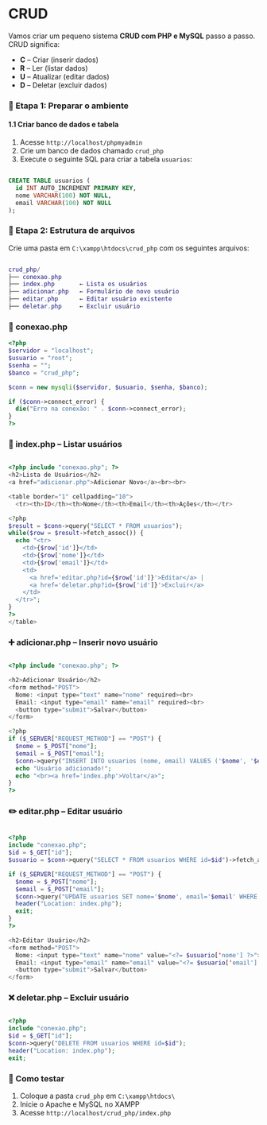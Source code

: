 # CRUD
Vamos criar um pequeno sistema **CRUD com PHP e MySQL** passo a passo. CRUD significa:
  * **C** – Criar (inserir dados)
  * **R** – Ler (listar dados)
  * **U** – Atualizar (editar dados)
  * **D** – Deletar (excluir dados)

### 🧰 Etapa 1: Preparar o ambiente
#### 1.1 Criar banco de dados e tabela
1. Acesse `http://localhost/phpmyadmin`
2. Crie um banco de dados chamado `crud_php`
3. Execute o seguinte SQL para criar a tabela `usuarios`:

```sql

CREATE TABLE usuarios (
  id INT AUTO_INCREMENT PRIMARY KEY,
  nome VARCHAR(100) NOT NULL,
  email VARCHAR(100) NOT NULL
);

```

### 📁 Etapa 2: Estrutura de arquivos
Crie uma pasta em `C:\xampp\htdocs\crud_php` com os seguintes arquivos:
```lua

crud_php/
├── conexao.php
├── index.php       ← Lista os usuários
├── adicionar.php   ← Formulário de novo usuário
├── editar.php      ← Editar usuário existente
├── deletar.php     ← Excluir usuário
```
### 🔌 conexao.php
```php
<?php
$servidor = "localhost";
$usuario = "root";
$senha = "";
$banco = "crud_php";

$conn = new mysqli($servidor, $usuario, $senha, $banco);

if ($conn->connect_error) {
  die("Erro na conexão: " . $conn->connect_error);
}
?>

```

### 📄 index.php – Listar usuários
```php

<?php include "conexao.php"; ?>
<h2>Lista de Usuários</h2>
<a href="adicionar.php">Adicionar Novo</a><br><br>

<table border="1" cellpadding="10">
  <tr><th>ID</th><th>Nome</th><th>Email</th><th>Ações</th></tr>

<?php
$result = $conn->query("SELECT * FROM usuarios");
while($row = $result->fetch_assoc()) {
  echo "<tr>
    <td>{$row['id']}</td>
    <td>{$row['nome']}</td>
    <td>{$row['email']}</td>
    <td>
      <a href='editar.php?id={$row['id']}'>Editar</a> |
      <a href='deletar.php?id={$row['id']}'>Excluir</a>
    </td>
  </tr>";
}
?>
</table>

```

### ➕ adicionar.php – Inserir novo usuário
```php

<?php include "conexao.php"; ?>

<h2>Adicionar Usuário</h2>
<form method="POST">
  Nome: <input type="text" name="nome" required><br>
  Email: <input type="email" name="email" required><br>
  <button type="submit">Salvar</button>
</form>

<?php
if ($_SERVER["REQUEST_METHOD"] == "POST") {
  $nome = $_POST["nome"];
  $email = $_POST["email"];
  $conn->query("INSERT INTO usuarios (nome, email) VALUES ('$nome', '$email')");
  echo "Usuário adicionado!";
  echo "<br><a href='index.php'>Voltar</a>";
}
?>

```

### ✏️ editar.php – Editar usuário
```php

<?php
include "conexao.php";
$id = $_GET["id"];
$usuario = $conn->query("SELECT * FROM usuarios WHERE id=$id")->fetch_assoc();

if ($_SERVER["REQUEST_METHOD"] == "POST") {
  $nome = $_POST["nome"];
  $email = $_POST["email"];
  $conn->query("UPDATE usuarios SET nome='$nome', email='$email' WHERE id=$id");
  header("Location: index.php");
  exit;
}
?>

<h2>Editar Usuário</h2>
<form method="POST">
  Nome: <input type="text" name="nome" value="<?= $usuario['nome'] ?>"><br>
  Email: <input type="email" name="email" value="<?= $usuario['email'] ?>"><br>
  <button type="submit">Salvar</button>
</form>

```

### ❌ deletar.php – Excluir usuário
```php

<?php
include "conexao.php";
$id = $_GET["id"];
$conn->query("DELETE FROM usuarios WHERE id=$id");
header("Location: index.php");
exit;

```

### 🚀 Como testar
1. Coloque a pasta `crud_php` em `C:\xampp\htdocs\`
2. Inicie o Apache e MySQL no XAMPP
3. Acesse `http://localhost/crud_php/index.php`


